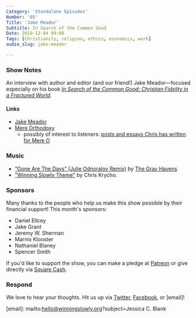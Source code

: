 ```yaml
---
Category: 'Standalone Episodes'
Number: '05'
Title: 'Jake Meador'
Subtitle: In Search of the Common Good
Date: 2019-12-04 09:00
Tags: [Christianity, religion, ethics, economics, work]
audio_slug: jake-meador

---
```


### Show Notes

An interview with author and editor (and our friend!) Jake Meador—focused especially on his book [<cite>In Search of the Common Good: Christian Fidelity in a Fractured World</cite>][book].

[book]: https://www.alibris.com/In-Search-of-the-Common-Good-Christian-Fidelity-in-a-Fractured-World-Jake-Meador/book/42719272?matches=23

#### Links

- [Jake Meador]
- [Mere Orthodoxy]
    - possibly of interest to listeners: [posts and essays Chris has written for Mere O][chris-at-mere-o]

[Jake Meador]: https://jakemeador.com
[Mere Orthodoxy]: https://mereorthodoxy.com
[chris-at-mere-o]: https://mereorthodoxy.com/author/chris-krycho/

### Music

- [“Gone Are The Days” (Julie Odnoralov Remix)](https://smarturl.it/tghremixgone) by [The Gray Havens](https://thegrayhavens.bandcamp.com)
- ["Winning Slowly Theme"](https://soundcloud.com/chriskrycho/winning-slowly) by Chris Krycho. 

### Sponsors

Many thanks to the people who help us make this show possible by their financial support! This month's sponsors:

- Daniel Ellcey
- Jake Grant
- Jeremy W. Sherman
- Marnix Klooster
- Nathaniel Blaney
- Spencer Smith

If you'd like to support the show, you can make a pledge at [Patreon] or give directly via [Square Cash].

[Patreon]: https://www.patreon.com/winningslowly
[Square Cash]: https://cash.me/$winningslowly

### Respond

We love to hear your thoughts. Hit us up via [Twitter], [Facebook], or [email]!

[Twitter]: //www.twitter.com/winningslowly
[Facebook]: //www.facebook.com/winningslowlypodcast

[email]: mailto:hello@winningslowly.org?subject=Jessica C. Blank
